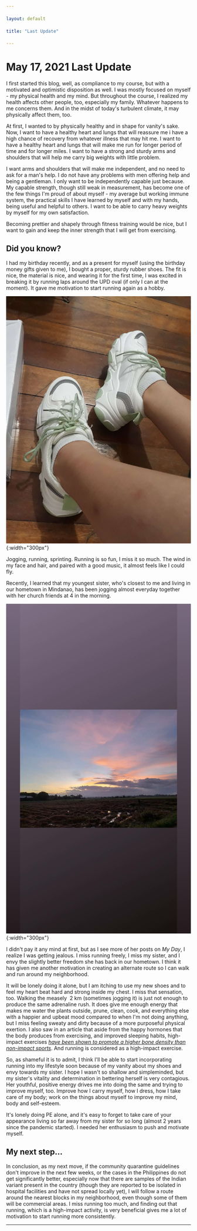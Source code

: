 ```yaml
---

layout: default

title: "Last Update"

---
```


# May 17, 2021 Last Update

I first started this blog, well, as compliance to my course, but with a motivated and optimistic disposition as well. I was mostly focused on myself - my physical health and my mind. But throughout the course, I realized my health affects other people, too, especially my family. Whatever happens to me concerns them. And in the midst of today's turbulent climate, it may physically affect them, too.

At first, I wanted to by physically healthy and in shape for vanity's sake. Now, I want to have a healthy heart and lungs that will reassure me i have a high chance of recovery from whatever illness that may hit me. I want to have a healthy heart and lungs that will make me run for longer period of time and for longer miles. I want to have a strong and sturdy arms and shoulders that will help me carry big weights with little problem.

I want arms and shoulders that will make me independent, and no need to ask for a man's help. I do not have any problems with men offering help and being a gentleman. I only want to be independently capable just because. My capable strength, though still weak in measurement, has become one of the few things I'm proud of about myself - my average but working immune system, the practical skills I have learned by myself and with my hands, being useful and helpful to others. I want to be able to carry heavy weights by myself for my own satisfaction.

Becoming prettier and shapely through fitness training would be nice, but I want to gain and keep the inner strength that I will get from exercising.

## Did you know?

I had my birthday recently, and as a present for myself (using the birthday money gifts given to me), I bought a proper, sturdy rubber shoes. The fit is nice, the material is nice, and wearing it for the first time, I was excited in breaking it by running laps around the UPD oval (if only I can at the moment). It gave me motivation to start running again as a hobby.

![new rubber shoes](assets/img/may17/20210506_150119.jpg){:width="300px"}

Jogging, running, sprinting. Running is so fun, I miss it so much. The wind in my face and hair, and paired with a good music, it almost feels like I could fly.

Recently, I learned that my youngest sister, who's closest to me and living in our hometown in Mindanao, has been jogging almost everyday together with her church friends at 4 in the morning.

![sister's My Day post](assets/img/may17/Screenshot_20210517-231627.png){:width="300px"}

I didn't pay it any mind at first, but as I see more of her posts on *My Day*, I realize I was getting jealous. I miss running freely, I miss my sister, and I envy the slightly better freedom she has back in our hometown. I think it has given me another motivation in creating an alternate route so I can walk and run around my neighborhood.

It will be lonely doing it alone, but I am itching to use my new shoes and to feel my heart beat hard and strong inside my chest. I miss that sensation, too. Walking the measely  2 km (sometimes jogging it) is just not enough to produce the same adrenaline rush. It does give me enough energy that makes me water the plants outside, prune, clean, cook, and everything else with a happier and upbeat mood compared to when I'm not doing anything, but I miss feeling sweaty and dirty because of a more purposeful physical exertion. I also saw in an article that aside from the happy hormones that the body produces from exercising, and improved sleeping habits, high-impact exercises [*have been shown to promote a higher bone density than non-impact sports*][1]. And running is considered as a high-impact exercise.

So, as shameful it is to admit, I think I'll be able to start incorporating running into my lifestyle soon because of my vanity about my shoes and envy towards my sister. I hope I wasn't so shallow and simpleminded, but my sister's vitality and determination in bettering herself is very contagious. Her youthful, positive energy drives me into doing the same and trying to improve myself, too. Improve how I carry myself, how I dress, how I take care of my body; work on the things about myself to improve my mind, body and self-esteem.

It's lonely doing PE alone, and it's easy to forget to take care of your appearance living so far away from my sister for so long (almost 2 years since the pandemic started). I needed her enthusiasm to push and motivate myself.

## My next step...

In conclusion, as my next move, if the community quarantine guidelines don't improve in the next few weeks, or the cases in the Philippines do not get significantly better, especially now that there are samples of the Indian variant present in the country (though they are reported to be isolated in hospital facilities and have not spread locally yet), I will follow a route around the nearest blocks in my neighborhood, even though some of them will be commercial areas. I miss running too much, and finding out that running, which is a high-impact activity, is very beneficial gives me a lot of motivation to start running more consistently.

[1]: https://www.healthline.com/nutrition/10-benefits-of-exercise#TOC_TITLE_HDR_5

---
